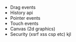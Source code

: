 
- Drag events
- History api
- Pointer events
- Touch events
- Canvas (2d graphics)
- Security (xsrf xss csp etc)
kjl
